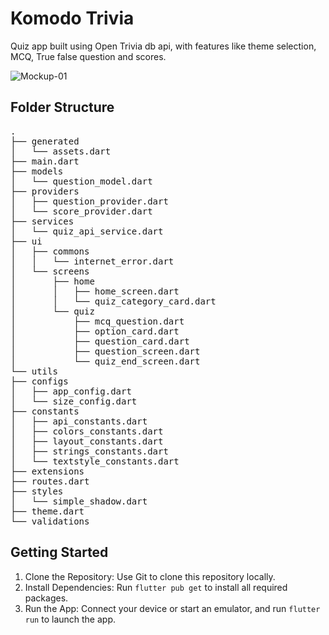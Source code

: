 # Komodo Trivia

Quiz app built using Open Trivia db api, with features like theme selection, MCQ, True false question and scores.

![Mockup-01](https://github.com/s4nk37/komodotrivia/assets/44511437/bc4f31fd-2096-41d5-abd2-1d7aec1b5c11)

## Folder Structure

<pre>
.
├── generated
│   └── assets.dart
├── main.dart
├── models
│   └── question_model.dart
├── providers
│   ├── question_provider.dart
│   └── score_provider.dart
├── services
│   └── quiz_api_service.dart
├── ui
│   ├── commons
│   │   └── internet_error.dart
│   └── screens
│       ├── home
│       │   ├── home_screen.dart
│       │   └── quiz_category_card.dart
│       └── quiz
│           ├── mcq_question.dart
│           ├── option_card.dart
│           ├── question_card.dart
│           ├── question_screen.dart
│           └── quiz_end_screen.dart
└── utils
├── configs
│   ├── app_config.dart
│   └── size_config.dart
├── constants
│   ├── api_constants.dart
│   ├── colors_constants.dart
│   ├── layout_constants.dart
│   ├── strings_constants.dart
│   └── textstyle_constants.dart
├── extensions
├── routes.dart
├── styles
│   └── simple_shadow.dart
├── theme.dart
└── validations
</pre>


## Getting Started

1) Clone the Repository: Use Git to clone this repository locally.
2) Install Dependencies: Run `flutter pub get` to install all required packages.
3) Run the App: Connect your device or start an emulator, and run `flutter run` to launch the app.

